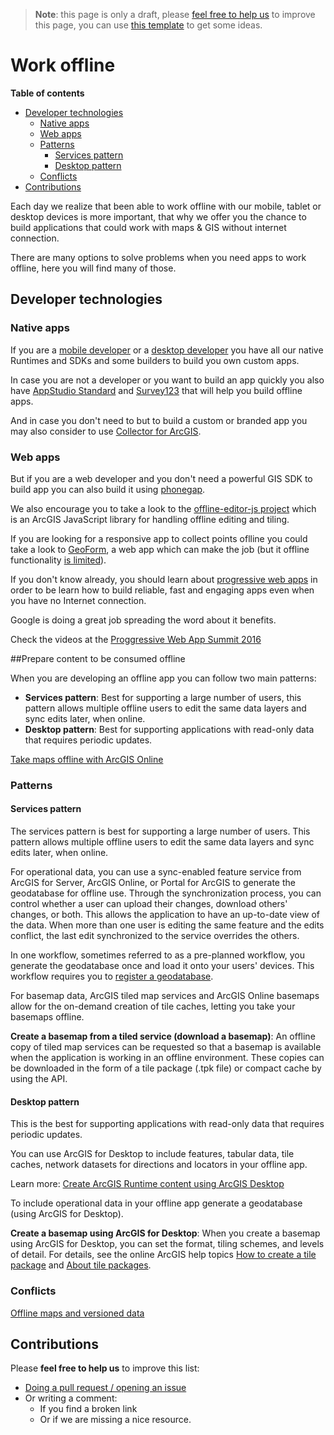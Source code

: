 > **Note**: this page is only a draft, please [feel free to help us](#contributions) to improve this page, you can use [this template](https://github.com/esri-es/awesome-arcgis/blob/master/RESOURCE_PAGE_TEMPLATE.md) to get some ideas.

# Work offline

<!-- START doctoc generated TOC please keep comment here to allow auto update -->
<!-- DON'T EDIT THIS SECTION, INSTEAD RE-RUN doctoc TO UPDATE -->
**Table of contents**

- [Developer technologies](#developer-technologies)
  - [Native apps](#native-apps)
  - [Web apps](#web-apps)
  - [Patterns](#patterns)
    - [Services pattern](#services-pattern)
    - [Desktop pattern](#desktop-pattern)
  - [Conflicts](#conflicts)
- [Contributions](#contributions)

<!-- END doctoc generated TOC please keep comment here to allow auto update -->

Each day we realize that been able to work offline with our mobile, tablet or
desktop devices is more important, that why we offer you the chance to build
applications that could work with maps & GIS without internet connection.

There are many options to solve problems when you need apps to work offline, here
you will find many of those.

## Developer technologies
### Native apps
If you are a [mobile developer](../../mobile/README.md) or a [desktop developer](../../desktop/README.md)
you have all our native Runtimes and SDKs and some builders to build you own
custom apps.

In case you are not a developer or you want to build an app quickly you also
have [AppStudio Standard](../products/appstudio/README.md) and [Survey123](../products/survey123/README.md)
that will help you build offline apps.

And in case you don't need to but to build a custom or branded app you may also
consider to use [Collector for ArcGIS](http://www.esri.com/products/collector-for-arcgis).

### Web apps
But if you are a web developer and you don't need a powerful GIS SDK to build
app you can also build it using [phonegap](../../front-end/technologies/phonegap/README.md).

We also encourage you to take a look to the [offline-editor-js project](../../front-end/technologies/dojo/offline-editor-js/README.md) which is an ArcGIS JavaScript
library for handling offline editing and tiling.

If you are looking for a responsive app to collect points oflline you could take
a look to [GeoForm](https://github.com/Esri/geoform-template-js), a web app which can make the job (but it offline functionality
  [is limited](https://community.esri.com/groups/survey123/blog/2015/09/04/survey123-collector-and-geoform-a-quick-comparison)).

If you don't know already, you should learn about [progressive web apps](https://developers.google.com/web/progressive-web-apps/) in order to be
learn how to build reliable, fast and engaging apps even when you have no
Internet connection.

Google is doing a great job spreading the word about it benefits.

Check the videos at the [Proggressive Web App Summit 2016](https://www.youtube.com/playlist?list=PLNYkxOF6rcIAWWNR_Q6eLPhsyx6VvYjVb)

##Prepare content to be consumed offline

When you are developing an offline app you can follow two main patterns:

* **Services pattern**: Best for supporting a large number of users, this pattern allows multiple offline users to edit the same data layers and sync edits later, when online.
* **Desktop pattern**: Best for supporting applications with read-only data that requires periodic updates.

[Take maps offline with ArcGIS Online](http://doc.arcgis.com/en/arcgis-online/create-maps/take-maps-offline.htm)

### Patterns
#### Services pattern
The services pattern is best for supporting a large number of users. This pattern allows multiple offline users to edit the same data layers and sync edits later, when online.

For operational data, you can use a sync-enabled feature service from ArcGIS for Server, ArcGIS Online, or Portal for ArcGIS to generate the geodatabase for offline use. Through the synchronization process, you can control whether a user can upload their changes, download others' changes, or both. This allows the application to have an up-to-date view of the data. When more than one user is editing the same feature and the edits conflict, the last edit synchronized to the service overrides the others.

In one workflow, sometimes referred to as a pre-planned workflow, you generate the geodatabase once and load it onto your users' devices. This workflow requires you to [register a geodatabase](https://developers.arcgis.com/net/10-2/desktop/guide/create-an-offline-map.htm#ESRI_SECTION3_7BBF009905B847569B3E8B61A1991001).

For basemap data, ArcGIS tiled map services and ArcGIS Online basemaps allow for the on-demand creation of tile caches, letting you take your basemaps offline.

**Create a basemap from a tiled service (download a basemap)**: An offline copy of
tiled map services can be requested so that a basemap is available when the
application is working in an offline environment. These copies can be downloaded
in the form of a tile package (.tpk file) or compact cache by using the API.

#### Desktop pattern
This is the best for supporting applications with read-only data that requires
periodic updates.

You can use ArcGIS for Desktop to include features, tabular data, tile caches,
network datasets for directions and locators in your offline app.

Learn more: [Create ArcGIS Runtime content using ArcGIS Desktop](http://desktop.arcgis.com/en/arcmap/10.3/map/working-with-arcmap/creating-arcgis-runtime-content.htm)

To include operational data in your offline app generate a geodatabase (using
ArcGIS for Desktop).

**Create a basemap using ArcGIS for Desktop**: When you create a basemap using
ArcGIS for Desktop, you can set the format, tiling schemes, and levels of detail.
For details, see the online ArcGIS help topics
[How to create a tile package](http://desktop.arcgis.com/en/arcmap/10.3/map/working-with-arcmap/how-to-create-a-tile-package.htm) and [About tile packages](http://desktop.arcgis.com/en/arcmap/10.3/map/working-with-arcmap/about-tile-packages.htm).

### Conflicts
[Offline maps and versioned data](http://server.arcgis.com/en/server/latest/publish-services/linux/offline-maps-and-versioned-data.htm)

## Contributions
Please **feel free to help us** to improve this list:

* [Doing a pull request / opening an issue](https://github.com/hhkaos/awesome-arcgis#contributions)
* Or writing a comment:
  * If you find a broken link
  * Or if we are missing a nice resource.
